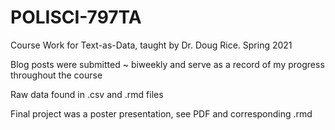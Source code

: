 # POLISCI-797TA
Course Work for Text-as-Data, taught by Dr. Doug Rice. Spring 2021

Blog posts were submitted ~ biweekly and serve as a record of my progress throughout the course

Raw data found in .csv and .rmd files

Final project was a poster presentation, see PDF and corresponding .rmd
